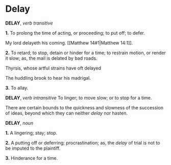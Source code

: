 # Delay

**DELAY**, _verb transitive_

**1.** To prolong the time of acting, or proceeding; to put off; to defer.

My lord delayeth his coming. [[Matthew 14#1|Matthew 14:1]].

**2.** To retard; to stop, detain or hinder for a time; to restrain motion, or render it slow; as, the mail is delated by bad roads.

Thyrsis, whose artful strains have oft delayed

The huddling brook to hear his madrigal.

**3.** To allay.

**DELAY**, _verb intransitive_ To linger; to move slow; or to stop for a time.

There are certain bounds to the quickness and slowness of the succession of ideas, beyond which they can neither _delay_ nor hasten.

**DELAY**, _noun_

**1.** A lingering; stay; stop.

**2.** A putting off or deferring; procrastination; as, the _delay_ of trial is not to be imputed to the plaintiff.

**3.** Hinderance for a time.